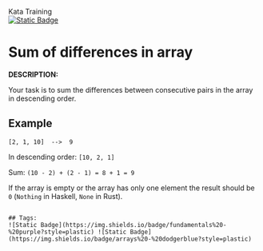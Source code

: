 Kata Training <br>
[![Static Badge](https://img.shields.io/badge/8kyu%20-%20black?style=flat&logo=codewars&labelColor=B1361E&color=black)](Javascript/8kyu)

# Sum of differences in array

**DESCRIPTION:**

Your task is to sum the differences between consecutive pairs in the array in descending order.

## Example
```
[2, 1, 10]  -->  9
```

In descending order: `[10, 2, 1]`

Sum: `(10 - 2) + (2 - 1) = 8 + 1 = 9`

If the array is empty or the array has only one element the result should be `0` (`Nothing` in Haskell, `None` in Rust).
```

## Tags:
![Static Badge](https://img.shields.io/badge/fundamentals%20-%20purple?style=plastic) ![Static Badge](https://img.shields.io/badge/arrays%20-%20dodgerblue?style=plastic)